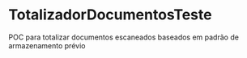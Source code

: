 # TotalizadorDocumentosTeste
POC para totalizar documentos escaneados baseados em padrão de armazenamento prévio
